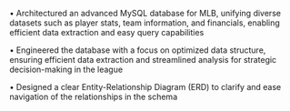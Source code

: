 •	Architectured an advanced MySQL database for MLB, unifying diverse datasets such as player stats, team information, and financials, enabling efficient data extraction and easy query capabilities

•	Engineered the database with a focus on optimized data structure, ensuring efficient data extraction and streamlined analysis for strategic decision-making in the league

•	Designed a clear Entity-Relationship Diagram (ERD) to clarify and ease navigation of the relationships in the schema
